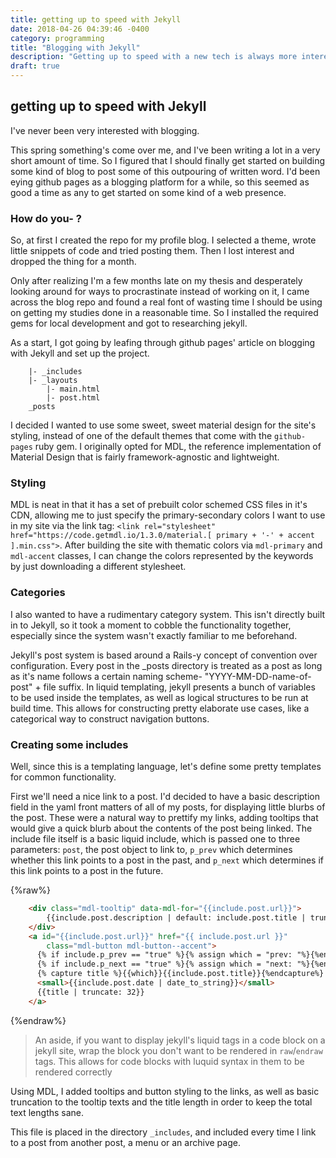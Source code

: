 ```yaml
---
title: getting up to speed with Jekyll
date: 2018-04-26 04:39:46 -0400
category: programming
title: "Blogging with Jekyll"
description: "Getting up to speed with a new tech is always more interesting than doing what you're supposed to"
draft: true
---
```


## getting up to speed with Jekyll

I've never been very interested with blogging.

This spring something's come over me, and I've been writing a lot in a very short amount of time. So I figured that I should finally get started on building some kind of blog to post some of this outpouring of written word. I'd been eying github pages as a blogging platform for a while, so this seemed as good a time as any to get started on some kind of a web presence.

### How do you- ?

So, at first I created the repo for my profile blog. I selected a theme, wrote little snippets of code and tried posting them. Then I lost interest and dropped the thing for a month.

Only after realizing I'm a few months late on my thesis and desperately looking around for ways to procrastinate instead of working on it, I came across the blog repo and found a real font of wasting time I should be using on getting my studies done in a reasonable time. So I installed the required gems for local development and got to researching jekyll.

As a start, I got going by leafing through github pages' article on blogging with Jekyll and set up the project.

```
    |- _includes
    |- _layouts
        |- main.html
        |- post.html
    _posts
```

I decided I wanted to use some sweet, sweet material design for the site's styling, instead of one of the default themes that come with the `github-pages` ruby gem. I originally opted for MDL, the reference implementation of Material Design that is fairly framework-agnostic and lightweight.

### Styling

MDL is neat in that it has a set of prebuilt color schemed CSS files in it's CDN, allowing me to just specify the primary-secondary colors I want to use in my site via the link tag: `<link rel="stylesheet" href="https://code.getmdl.io/1.3.0/material.[ primary + '-' + accent ].min.css">`. After building the site with thematic colors via `mdl-primary` and `mdl-accent` classes, I can change the colors represented by the keywords by just downloading a different stylesheet.

### Categories

I also wanted to have a rudimentary category system. This isn't directly built in to Jekyll, so it took a moment to cobble the functionality together, especially since the system wasn't exactly familiar to me beforehand.

Jekyll's post system is based around a Rails-y concept of convention over configuration. Every post in the _posts directory is treated as a post as long as it's name follows a certain naming scheme- "YYYY-MM-DD-name-of-post" + file suffix. In liquid templating, jekyll presents a bunch of variables to be used inside the templates, as well as logical structures to be run at build time. This allows for constructing pretty elaborate use cases, like a categorical way to construct navigation buttons.

### Creating some includes

Well, since this is a templating language, let's define some pretty templates for common functionality.

First we'll need a nice link to a post. I'd decided to have a basic description field in the yaml front matters of all of my posts, for displaying little blurbs of the post. These were a natural way to prettify my links, adding tooltips that would give a quick blurb about the contents of the post being linked. The include file itself is a basic liquid include, which is passed one to three parameters: `post`, the post object to link to, `p_prev` which determines whether this link points to a post in the past, and `p_next` which determines if this link points to a post in the future.

{%raw%}
```html
    <div class="mdl-tooltip" data-mdl-for="{{include.post.url}}">
        {{include.post.description | default: include.post.title | truncate: 52}}
    </div>
    <a id="{{include.post.url}}" href="{{ include.post.url }}"
        class="mdl-button mdl-button--accent">
      {% if include.p_prev == "true" %}{% assign which = "prev: "%}{%endif%}
      {% if include.p_next == "true" %}{% assign which = "next: "%}{%endif%}
      {% capture title %}{{which}}{{include.post.title}}{%endcapture%}
      <small>{{include.post.date | date_to_string}}</small>
      {{title | truncate: 32}}
    </a>
```
{%endraw%}


> An aside, if you want to display jekyll's liquid tags in a code block on a jekyll site, wrap the block you don't want to be rendered in `raw`/`endraw` tags. This allows for code blocks with luquid syntax in them to be rendered correctly


Using MDL, I added tooltips and button styling to the links, as well as basic truncation to the tooltip texts and the title length in order to keep the total text lengths sane.

This file is placed in the directory `_includes`, and included every time I link to a post from another post, a menu or an archive page.
